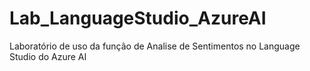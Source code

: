 # Lab_LanguageStudio_AzureAI
Laboratório de uso da função de Analise de Sentimentos no Language Studio do Azure AI
